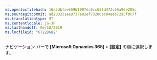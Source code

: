 ```yaml
---
ms.openlocfilehash: 16a5dbfae66961097dc0cc63fd472c66a96e205c
ms.sourcegitcommit: ad203331ee9737e82ef70206ac04eeb72a5f9c7f
ms.translationtype: MT
ms.contentlocale: ja-JP
ms.lasthandoff: 06/18/2019
ms.locfileid: "67229682"
---
```

ナビゲーション バーで **[Microsoft Dynamics 365]**  >  **[設定]** の順に選択します。